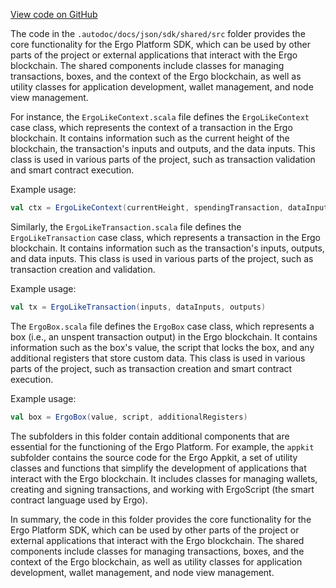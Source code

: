 [View code on GitHub](sigmastate-interpreterhttps://github.com/ScorexFoundation/sigmastate-interpreter/.autodoc/docs/json/sdk/shared/src)

The code in the `.autodoc/docs/json/sdk/shared/src` folder provides the core functionality for the Ergo Platform SDK, which can be used by other parts of the project or external applications that interact with the Ergo blockchain. The shared components include classes for managing transactions, boxes, and the context of the Ergo blockchain, as well as utility classes for application development, wallet management, and node view management.

For instance, the `ErgoLikeContext.scala` file defines the `ErgoLikeContext` case class, which represents the context of a transaction in the Ergo blockchain. It contains information such as the current height of the blockchain, the transaction's inputs and outputs, and the data inputs. This class is used in various parts of the project, such as transaction validation and smart contract execution.

Example usage:

```scala
val ctx = ErgoLikeContext(currentHeight, spendingTransaction, dataInputs)
```

Similarly, the `ErgoLikeTransaction.scala` file defines the `ErgoLikeTransaction` case class, which represents a transaction in the Ergo blockchain. It contains information such as the transaction's inputs, outputs, and data inputs. This class is used in various parts of the project, such as transaction creation and validation.

Example usage:

```scala
val tx = ErgoLikeTransaction(inputs, dataInputs, outputs)
```

The `ErgoBox.scala` file defines the `ErgoBox` case class, which represents a box (i.e., an unspent transaction output) in the Ergo blockchain. It contains information such as the box's value, the script that locks the box, and any additional registers that store custom data. This class is used in various parts of the project, such as transaction creation and smart contract execution.

Example usage:

```scala
val box = ErgoBox(value, script, additionalRegisters)
```

The subfolders in this folder contain additional components that are essential for the functioning of the Ergo Platform. For example, the `appkit` subfolder contains the source code for the Ergo Appkit, a set of utility classes and functions that simplify the development of applications that interact with the Ergo blockchain. It includes classes for managing wallets, creating and signing transactions, and working with ErgoScript (the smart contract language used by Ergo).

In summary, the code in this folder provides the core functionality for the Ergo Platform SDK, which can be used by other parts of the project or external applications that interact with the Ergo blockchain. The shared components include classes for managing transactions, boxes, and the context of the Ergo blockchain, as well as utility classes for application development, wallet management, and node view management.
